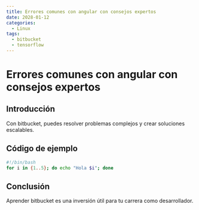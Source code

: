 ```yaml
---
title: Errores comunes con angular con consejos expertos
date: 2028-01-12
categories:
  - Linux
tags:
  - bitbucket
  - tensorflow
---
```


# Errores comunes con angular con consejos expertos

## Introducción

Con bitbucket, puedes resolver problemas complejos y crear soluciones escalables.

## Código de ejemplo

```bash
#!/bin/bash
for i in {1..5}; do echo "Hola $i"; done
```

## Conclusión

Aprender bitbucket es una inversión útil para tu carrera como desarrollador.